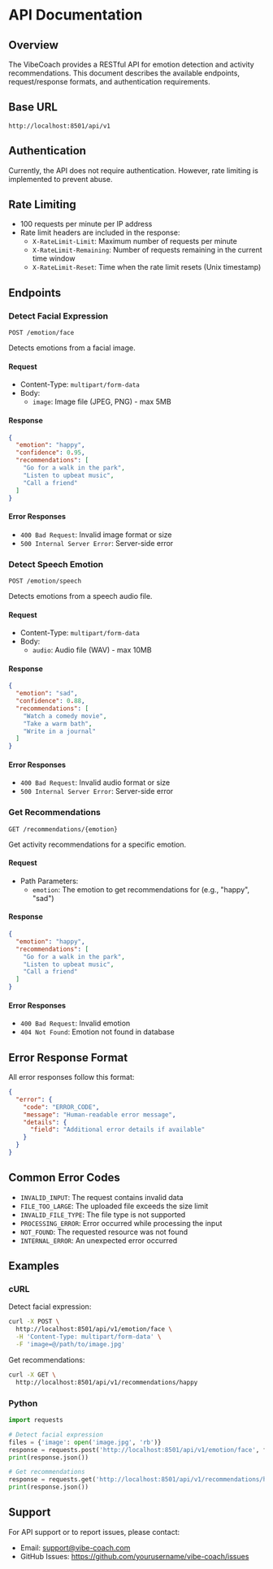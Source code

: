 # API Documentation

## Overview

The VibeCoach provides a RESTful API for emotion detection and activity recommendations. This document describes the available endpoints, request/response formats, and authentication requirements.

## Base URL

```
http://localhost:8501/api/v1
```

## Authentication

Currently, the API does not require authentication. However, rate limiting is implemented to prevent abuse.

## Rate Limiting

- 100 requests per minute per IP address
- Rate limit headers are included in the response:
  - `X-RateLimit-Limit`: Maximum number of requests per minute
  - `X-RateLimit-Remaining`: Number of requests remaining in the current time window
  - `X-RateLimit-Reset`: Time when the rate limit resets (Unix timestamp)

## Endpoints

### Detect Facial Expression

```http
POST /emotion/face
```

Detects emotions from a facial image.

#### Request

- Content-Type: `multipart/form-data`
- Body:
  - `image`: Image file (JPEG, PNG) - max 5MB

#### Response

```json
{
  "emotion": "happy",
  "confidence": 0.95,
  "recommendations": [
    "Go for a walk in the park",
    "Listen to upbeat music",
    "Call a friend"
  ]
}
```

#### Error Responses

- `400 Bad Request`: Invalid image format or size
- `500 Internal Server Error`: Server-side error

### Detect Speech Emotion

```http
POST /emotion/speech
```

Detects emotions from a speech audio file.

#### Request

- Content-Type: `multipart/form-data`
- Body:
  - `audio`: Audio file (WAV) - max 10MB

#### Response

```json
{
  "emotion": "sad",
  "confidence": 0.88,
  "recommendations": [
    "Watch a comedy movie",
    "Take a warm bath",
    "Write in a journal"
  ]
}
```

#### Error Responses

- `400 Bad Request`: Invalid audio format or size
- `500 Internal Server Error`: Server-side error

### Get Recommendations

```http
GET /recommendations/{emotion}
```

Get activity recommendations for a specific emotion.

#### Request

- Path Parameters:
  - `emotion`: The emotion to get recommendations for (e.g., "happy", "sad")

#### Response

```json
{
  "emotion": "happy",
  "recommendations": [
    "Go for a walk in the park",
    "Listen to upbeat music",
    "Call a friend"
  ]
}
```

#### Error Responses

- `400 Bad Request`: Invalid emotion
- `404 Not Found`: Emotion not found in database

## Error Response Format

All error responses follow this format:

```json
{
  "error": {
    "code": "ERROR_CODE",
    "message": "Human-readable error message",
    "details": {
      "field": "Additional error details if available"
    }
  }
}
```

## Common Error Codes

- `INVALID_INPUT`: The request contains invalid data
- `FILE_TOO_LARGE`: The uploaded file exceeds the size limit
- `INVALID_FILE_TYPE`: The file type is not supported
- `PROCESSING_ERROR`: Error occurred while processing the input
- `NOT_FOUND`: The requested resource was not found
- `INTERNAL_ERROR`: An unexpected error occurred

## Examples

### cURL

Detect facial expression:
```bash
curl -X POST \
  http://localhost:8501/api/v1/emotion/face \
  -H 'Content-Type: multipart/form-data' \
  -F 'image=@/path/to/image.jpg'
```

Get recommendations:
```bash
curl -X GET \
  http://localhost:8501/api/v1/recommendations/happy
```

### Python

```python
import requests

# Detect facial expression
files = {'image': open('image.jpg', 'rb')}
response = requests.post('http://localhost:8501/api/v1/emotion/face', files=files)
print(response.json())

# Get recommendations
response = requests.get('http://localhost:8501/api/v1/recommendations/happy')
print(response.json())
```

## Support

For API support or to report issues, please contact:
- Email: support@vibe-coach.com
- GitHub Issues: https://github.com/yourusername/vibe-coach/issues
